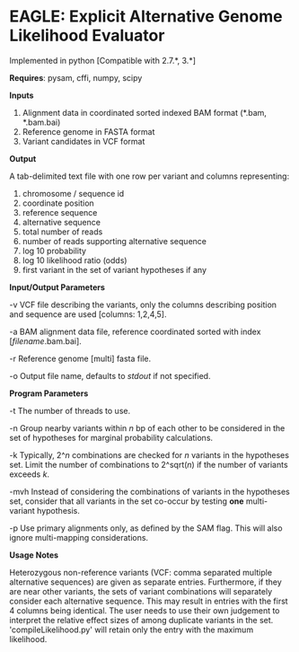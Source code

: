 # EAGLE: Explicit Alternative Genome Likelihood Evaluator

Implemented in python [Compatible with 2\.7\.\*, 3\.\*]

**Requires**: pysam, cffi, numpy, scipy

**Inputs**

1. Alignment data in coordinated sorted indexed BAM format (\*\.bam, \*\.bam.bai)
2. Reference genome in FASTA format
3. Variant candidates in VCF format

**Output**

A tab-delimited text file with one row per variant and columns representing:

1. chromosome / sequence id
2. coordinate position
3. reference sequence
4. alternative sequence
5. total number of reads
6. number of reads supporting alternative sequence
7. log 10 probability
8. log 10 likelihood ratio (odds)
9. first variant in the set of variant hypotheses if any

**Input/Output Parameters**

-v VCF file describing the variants, only the columns describing position and sequence are used [columns: 1,2,4,5].

-a BAM alignment data file, reference coordinated sorted with index [*filename*.bam.bai].

-r Reference genome [multi] fasta file.

-o Output file name, defaults to *stdout* if not specified.

**Program Parameters**

-t The number of threads to use.

-n Group nearby variants within *n* bp of each other to be considered in the set of hypotheses for marginal probability calculations.

-k Typically, 2^*n* combinations are checked for *n* variants in the hypotheses set. Limit the number of combinations to 2^sqrt(*n*) if the number of variants exceeds *k*.

-mvh Instead of considering the combinations of variants in the hypotheses set, consider that all variants in the set co-occur by testing **one** multi-variant hypothesis.

-p Use primary alignments only, as defined by the SAM flag. This will also ignore multi-mapping considerations.

**Usage Notes**

Heterozygous non-reference variants (VCF: comma separated multiple alternative sequences) are given as separate entries. Furthermore, if they are near other variants, the sets of variant combinations will separately consider each alternative sequence. This may result in entries with the first 4 columns being identical. The user needs to use their own judgement to interpret the relative effect sizes of among duplicate variants in the set. 'compileLikelihood.py' will retain only the entry with the maximum likelihood.
